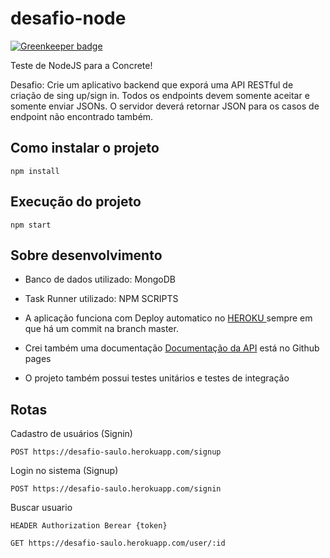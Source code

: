 # desafio-node

[![Greenkeeper badge](https://badges.greenkeeper.io/Saulo8732/desafio-node.svg)](https://greenkeeper.io/)

Teste de NodeJS para a Concrete!

Desafio: 
Crie um aplicativo backend que exporá uma API RESTful de criação de sing up/sign in.
Todos os endpoints devem somente aceitar e somente enviar JSONs. O servidor deverá retornar JSON para os casos de endpoint não encontrado também.


## Como instalar o projeto 

```
npm install

```


## Execução do projeto 

```
npm start

```

## Sobre desenvolvimento

* Banco de dados utilizado: MongoDB

* Task Runner utilizado: NPM SCRIPTS

* A aplicação funciona com Deploy automatico no [HEROKU ](https://desafio-saulo.herokuapp.com/) sempre em que há um commit na branch master.

* Crei também uma documentação  [Documentação da API](https://saulo8732.github.io/desafio-node/) está no Github pages

* O projeto também possui testes unitários e testes de integração


## Rotas

Cadastro de usuários (Signin)
```
POST https://desafio-saulo.herokuapp.com/signup
```
Login  no sistema (Signup)
```
POST https://desafio-saulo.herokuapp.com/signin
```
Buscar usuario
```
HEADER Authorization Berear {token}

GET https://desafio-saulo.herokuapp.com/user/:id
